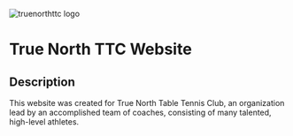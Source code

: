 ![truenorthttc logo](https://github.com/Eircc/pingpong-repo/blob/main/images/logos/rectangle%20red%20logo.jpg)
# True North TTC Website 

## Description

This website was created for True North Table Tennis Club, an organization lead by an accomplished team of coaches, consisting of many talented, high-level athletes. 
